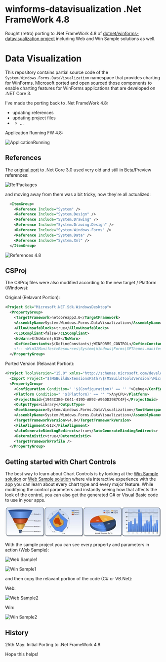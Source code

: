 # winforms-datavisualization .Net FrameWork 4.8
 Rought (retro) porting to .Net FrameWork 4.8 of [dotnet/winforms-datavisualization project](https://github.com/dotnet/winforms-datavisualization) including Web and Win Sample solutions as well. 
 
# Data Visualization
This repository contains partial source code of the `System.Windows.Forms.DataVisualization` namespace that provides charting for WinForms. 
Microsoft ported and open sourced those components to enable charting features for WinForms applications that are developed on .NET Core 3.

I've made the porting back to .Net FrameWork 4.8:
- updating references
- updating project files
- - ...

Application Running FW 4.8:

![ApplicationRunning](https://user-images.githubusercontent.com/12256319/119492775-c0da3200-bd5f-11eb-8c43-fcbe4c259120.PNG)



## References
The [original port](https://github.com/dotnet/winforms-datavisualization) to .Net Core 3.0 used very old and still in Beta/Preview references:

![RefPackages](https://user-images.githubusercontent.com/12256319/115697948-60bd2e00-a364-11eb-96a3-4de0586dc830.PNG)

and moving away from them was a bit tricky, now they're all actualized:
```xml
  <ItemGroup>
    <Reference Include="System" />
    <Reference Include="System.Design" />
    <Reference Include="System.Drawing" />
    <Reference Include="System.Drawing.Design" />
    <Reference Include="System.Windows.Forms" />
    <Reference Include="System.Data" />
    <Reference Include="System.Xml" />
  </ItemGroup>
  ```
  ![References 4.8](https://user-images.githubusercontent.com/12256319/119493149-2fb78b00-bd60-11eb-9330-0e07e2765b4e.PNG)


## CSProj
The CSProj files were also modified according to the new target / Platform (Windows):

Original (Relavant Portion):
```xml
<Project Sdk="Microsoft.NET.Sdk.WindowsDesktop">
  <PropertyGroup>
    <TargetFramework>netcoreapp3.0</TargetFramework>
    <AssemblyName>System.Windows.Forms.DataVisualization</AssemblyName>
    <AllowUnsafeBlocks>true</AllowUnsafeBlocks>
    <CLSCompliant>false</CLSCompliant>
    <NoWarn>$(NoWarn);618</NoWarn>
    <DefineConstants>$(DefineConstants);WINFORMS_CONTROL</DefineConstants>
    <!-- <Win32Manifest>Resources\System\Windows\Forms\XPThemes.manifest</Win32Manifest> -->
  </PropertyGroup>
  ```
  
Ported Version (Relavant Portion):
```xml
<Project ToolsVersion="15.0" xmlns="http://schemas.microsoft.com/developer/msbuild/2003">
  <Import Project="$(MSBuildExtensionsPath)\$(MSBuildToolsVersion)\Microsoft.Common.props" Condition="Exists('$(MSBuildExtensionsPath)\$(MSBuildToolsVersion)\Microsoft.Common.props')" />
  <PropertyGroup>
    <Configuration Condition=" '$(Configuration)' == '' ">Debug</Configuration>
    <Platform Condition=" '$(Platform)' == '' ">AnyCPU</Platform>
    <ProjectGuid>{1944C3B0-C641-419D-AE92-A96DD39B7C4F}</ProjectGuid>
    <OutputType>Library</OutputType>
    <RootNamespace>System.Windows.Forms.DataVisualization</RootNamespace>
    <AssemblyName>System.Windows.Forms.DataVisualization</AssemblyName>
    <TargetFrameworkVersion>v4.8</TargetFrameworkVersion>
    <FileAlignment>512</FileAlignment>
    <AutoGenerateBindingRedirects>true</AutoGenerateBindingRedirects>
    <Deterministic>true</Deterministic>
    <TargetFrameworkProfile />
  </PropertyGroup>
```

    
## Getting started with Chart Controls
The best way to learn about Chart Controls is by looking at the [Win Sample solution](https://github.com/AngeloCresta/winforms-datavisualization-net4.8/tree/main/WinSamples) or [Web Sample solution](https://github.com/AngeloCresta/winforms-datavisualization-net4.8/tree/main/WebSamples)  where via interactive experience with the app you can learn about every chart type and every major feature. While modifying the control parameters and instantly seeing how that affects the look of the control, you can also get the generated C# or Visual Basic code to use in your apps.

![Chart Controls](sample-screenshot.png)

With the sample project you can see every property and parameters in action (Web Sample):

![Web Sample1](https://user-images.githubusercontent.com/12256319/119494153-46121680-bd61-11eb-93fa-fe0c0c50e16e.PNG)

![Win Sample1](https://user-images.githubusercontent.com/12256319/119494701-e405e100-bd61-11eb-9d37-67ecfde8a49d.PNG)


and then copy the relavant portion of the code (C# or VB.Net):

Web:

![Web Sample2](https://user-images.githubusercontent.com/12256319/119494385-8c677580-bd61-11eb-9af3-f887a717ac6d.PNG)

Win:

![Win Sample2](https://user-images.githubusercontent.com/12256319/115695886-729dd180-a362-11eb-9662-3981e1072dd6.PNG)


## History
25th May: Initial Porting to .Net FrameWork 4.8

Hope this helps!
